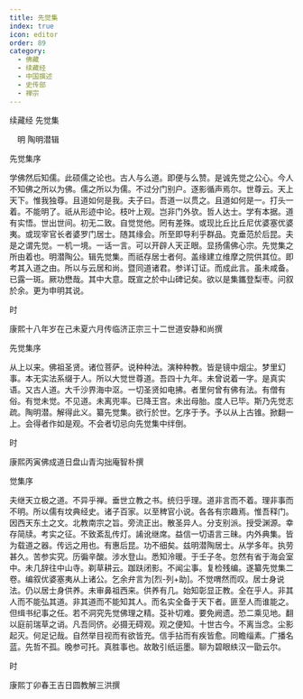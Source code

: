 ```yaml
---
title: 先觉集
index: true
icon: editor
order: 89
category:
  - 佛藏
  - 续藏经
  - 中国撰述
  - 史传部
  - 禅宗
---
```


续藏经 先觉集  

　明 陶明潜辑  

先觉集序  

学佛然后知儒。此硕儒之论也。古人与么道。即便与么赞。是诚先觉之公心。今人不知佛之所以为佛。儒之所以为儒。不过分门别户。逐影循声焉尔。世尊云。天上天下。惟我独尊。且道如何是我。夫子曰。吾道一以贯之。且道如何是一。打头一着。不能明了。祇从形迹中论。枝叶上观。岂非门外欤。哲人达士。学有本据。道有实悟。世出世间。初无二致。自觉觉他。罔有差殊。或现比丘比丘尼优婆塞优婆夷。或现宰官长者婆罗门居士。随其缘会。所至即导利乎群品。克垂范於后昆。夫是之谓先觉。一机一境。一话一言。可以开辟人天正眼。显扬儒佛心宗。先觉集之所由着也。明潜陶公。辑先觉集。而祇存居士者何。盖缘建立维摩之院供其位。即考其入道之由。所以与云居和尚。暨同道诸君。参详订证。而成此言。虽未咸备。已露一斑。厥功懋哉。其中大意。既宣之於中山碑记矣。欲以是集鑴登梨枣。问叙於余。更为申明其说。  

时  

康熙十八年岁在己未夏六月传临济正宗三十二世道安静和尚撰  

先觉集序  

从上以来。佛祖圣贤。诸位菩萨。说种种法。演种种教。皆是镜中烟尘。梦里幻事。本无实法系缀于人。所以大觉世尊道。吾四十九年。未曾说着一字。是真实语。又古人道。大千沙界海中沤。一切圣贤如电拂。者里何曾有佛有法。有僧有俗。有觉未觉。不见道。未离兜率。已降王宫。未出母胎。度人已毕。斯乃先觉志疏。陶明潜。解得此义。纂先觉集。欲行於世。乞序于予。予以从上古锥。掀翻一上。会得者作如是观。不会者切忌向先觉集中绊倒。  

时  

康熙丙寅佛成道日盘山青沟拙庵智朴撰  

觉集序  

夫继天立极之道。不异乎禅。垂世立教之书。统归乎理。道非言而不着。理非事而不明。所以儒有坟典经史。诸子百家。以至稗官小说。各各有宗趣焉。惟吾释门。因西天东土之文。北教南宗之旨。旁流正出。散圣异人。分支别派。授受渊源。幸存简牍。考实之征。不致紊乱传灯。誵讹继席。益信一切语言三昧。内外典集。皆为载道之器。传远之用也。有惠后昆。功不细矣。兹明潜陶居士。从学多年。执劳甚久。苦参实究。历徧辛酸。涉水登山。悉知泠暖。于壬子冬。忽然有省于海会室中。未几辞往中山寺。剃草耕云。跏趺闭影。不闻尘事。复检残编。遂纂先觉集二卷。编叙优婆塞夷从上诸公。乞余弁言为[烈-列+助]。不觉喟然而叹。居士身说法。仍以居士身供养。未审鼻祖西来。供养有几。始知彰显正教。全在乎人。非其人而不能弘其道。非其道而不能知其人。而名实全备于天下者。匪至人而谁能之。但缉书纪事之任。若不洞究先觉佛理之精。芟补切难。要免阙遗。恐二乘见地。翻以庭前瑞草之诮。凡吾同侪。必摄无碍观。观之便知。十世古今。不离当念。尘影起灭。何足记哉。自然举目视而有欲皆充。信手拈而有疾皆愈。同瞻缁素。广播名蓝。先哲不孤。晚参可托。真胜事也。故敢引纸运墨。聊为碧眼紩汉一勖云尔。  

时  

康熙丁卯春王吉日圆教解三洪撰  
